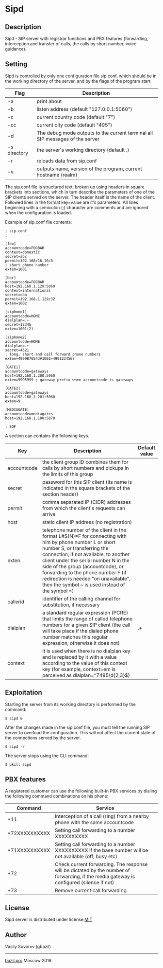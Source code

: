 # Sipd

## Description

Sipd - SIP server with registrar functions and PBX features (forwarding, interception and transfer of calls, the calls by short number, voice guidance).

## Setting

Sipd is controlled by only one configuration file sip.conf, which should be in the working directory of the server, and by the flags of the program start.

Flag | Description
-|-
-a | print about
-b | listen address (default "127.0.0.1:5060")
-c | current country code (default "7")
-cc | current city code (default "495")
-d | The debug mode outputs to the current terminal all SIP messages of the server
-s directory | the server's working directory (default .)
-r | reloads data from sip.conf
-v | outputs name, version of the program, current hostname (realm)

The sip.conf file is structured text, broken up using headers in square brackets into sections, which in turn describe the parameters of one of the SIP clients served on the server. The header itself is the name of the client. Followed lines in the format key=value are it's parameters. All lines beginning with a semicolon (;) character are comments and are ignored when the configuration is loaded.

Example of sip.conf file contents:

    ; sip.conf
    ;

    [foo]
    accountcode=FOOBAR
    context=domestic
    secret=abc
    permit=192.168/16,10/8
    ; short phone number
    exten=1001

    [bar]
    accountcode=FOOBAR
    host=192.168.1.129:5060
    context=international
    secret=cba
    permit=192.168.1.129/32
    exten=1002

    [siphone1]
    accountcode=HOME
    dialplan=.+
    secret=12345
    exten=1001(2)

    [siphone2]
    accountcode=HOME
    dialplan=.+
    secret=4321
    ; long, short and call forward phone numbers
    exten=4999876543#1002=4991234567

    [GATE1]
    accountcode=gateways
    host=192.168.1.200:5060
    exten=9995999 ; gateway prefix when accountcode is gateways

    [GATE2]
    accountcode=gateways
    host=192.168.1.201:5060
    exten=9

    [MEDIAGATE]
    accountcode=mediagates
    host=192.168.1.100:5070

    ; EOF


A section can contains the following keys.

Key | Description | Default value
-|-|-
accountcode | the client group ID combines them for calls by short numbers and pickups in the limits of this group |
secret | password for this SIP client (its name is indicated in the square brackets of the section header) |
permit | comma separated IP (CIDR) addresses from which the client's requests can arrive |
host | static client IP address (no registration) |
exten | telephone number of the client in the format L#S(N)=F for connecting with him by phone number L or short number S, or transferring the connection, if not available, to another client under the serial number N in the side of the group (accountcode), or forwarding to the phone number F (if redirection is needed "on unavailable", then the symbol ~ is used instead of the symbol =) |
callerid | identifier of the calling channel for substitution, if necessary
dialplan | a standard regular expression (PCRE) that limits the range of called telephone numbers for a given SIP client (the call will take place if the dialed phone number matches this regular expression, otherwise it does not) | .+
context | It is used when there is no dialplan key and is replaced by it with a value according to the value of this context key (for example, context=em is perceived as dialplan=^7495\d{2,3}$)

## Exploitation

Starting the server from its working directory is performed by the command:

    $ sipd &

After the changes made in the sip.conf file, you must tell the running SIP server to overload the configuration. This will not affect the current state of the connections served by the server.

    $ sipd -r

The server stops using the CLI command:

    $ pkill sipd

## PBX features

A registered customer can use the following built-in PBX services by dialing the following command combinations on his phone:

Command | Service
-|-
*11 | Interception of a call (ring) from a nearby phone with the same accountcode
*72XXXXXXXXXX | Setting call forwarding to a number XXXXXXXXXX
*71XXXXXXXXXX | Setting call forwarding to a number XXXXXXXXXX if the base number will be not available (off, busy etc)
*72 | Check current forwarding. The response will be dictated by the number of forwarding, if the media gateway is configured (silence if not)
*73 | Remove current call forwarding

## License

Sipd server is distributed under license [MIT](https://github.com/gbazil/sipd/blob/master/LICENSE)

## Author

Vasily Suvorov (gbazil)

---
[bazil.pro](http://bazil.pro) Moscow 2018

